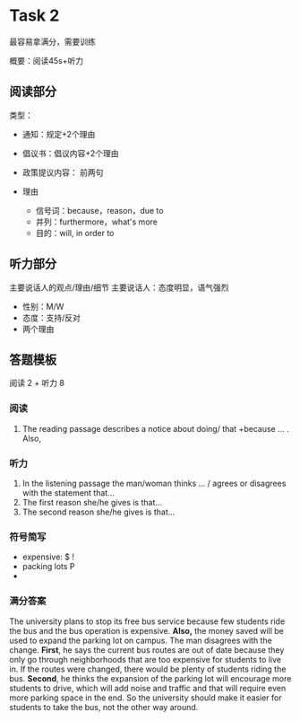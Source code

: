 # Task 2

最容易拿满分，需要训练

概要：阅读45s+听力
## 阅读部分

类型：
- 通知：规定+2个理由
- 倡议书：倡议内容+2个理由

- 政策提议内容： 前两句
- 理由
	- 信号词：because，reason，due to
	- 并列：furthermore，what's more
	- 目的：will, in order to


## 听力部分

主要说话人的观点/理由/细节
主要说话人：态度明显，语气强烈

- 性别：M/W
- 态度：支持/反对
- 两个理由

## 答题模板

阅读 2 + 听力 8
### 阅读

1.  The reading passage describes a notice about doing/ that +because ... . Also,  

### 听力

1. In the listening passage the man/woman thinks ... / agrees or disagrees with the statement that...
2. The first reason she/he gives is that...
3. The second reason she/he gives is that...


### 符号简写

- expensive: $ !
- packing lots   P
- 


### 满分答案

The university plans to stop its free bus service because few students ride the bus and the bus operation is expensive. **Also,** the money saved will be used to expand the parking lot on campus. The man disagrees with the change. **First**, he says the current bus routes are out of date because they only go through neighborhoods that are too expensive for students to live in. If the routes were changed, there would be plenty of students riding the bus. **Second**, he thinks the expansion of the parking lot will encourage more students to drive, which will add noise and traffic and that will require even more parking space in the end. So the university should make it easier for students to take the bus, not the other way around.